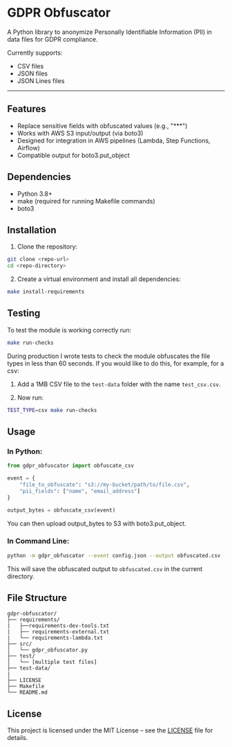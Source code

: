 # GDPR Obfuscator

A Python library to anonymize Personally Identifiable Information (PII) in data files for GDPR compliance.

Currently supports:
- CSV files
- JSON files
- JSON Lines files

---

## Features

- Replace sensitive fields with obfuscated values (e.g., "***")
- Works with AWS S3 input/output (via boto3)
- Designed for integration in AWS pipelines (Lambda, Step Functions, Airflow)
- Compatible output for boto3.put_object

## Dependencies

- Python 3.8+
- make (required for running Makefile commands)
- boto3

## Installation

1. Clone the repository:

```bash
git clone <repo-url>
cd <repo-directory>
```

2. Create a virtual environment and install all dependencies:

```bash
make install-requirements
```

## Testing

To test the module is working correctly run:

```bash
make run-checks
```

During production I wrote tests to check the module obfuscates the file types in less than 60 seconds. If you would like to do this, for example, for a csv:

1. Add a 1MB CSV file to the `test-data` folder with the name `test_csv.csv`.

2. Now run:

```bash
TEST_TYPE=csv make run-checks
```

## Usage

### In Python:

```python
from gdpr_obfuscator import obfuscate_csv

event = {
    "file_to_obfuscate": "s3://my-bucket/path/to/file.csv",
    "pii_fields": ["name", "email_address"]
}

output_bytes = obfuscate_csv(event)
```
You can then upload output_bytes to S3 with boto3.put_object.

### In Command Line:

```bash
python -m gdpr_obfuscator --event config.json --output obfuscated.csv
```
This will save the obfuscated output to `obfuscated.csv` in the current directory.

## File Structure

```
gdpr-obfuscator/
├── requirements/
|   ├──requirements-dev-tools.txt
|   ├── requirements-external.txt
|   └── requirements-lambda.txt
├── src/
│   └── gdpr_obfuscator.py
├── test/
│   └── [multiple test files]
├── test-data/
|
├── LICENSE
├── Makefile
└── README.md
```

## License

This project is licensed under the MIT License – see the [LICENSE](LICENSE) file for details.
